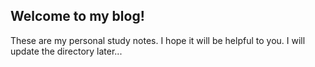 ## Welcome to my blog!

These are my personal study notes.
I hope it will be helpful to you.
I will update the directory later...

